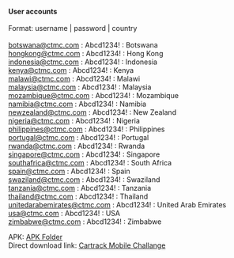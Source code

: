 **User accounts**<br/><br/>
Format: username | password | country <br/><br/>
botswana@ctmc.com : Abcd1234! : Botswana<br/>
hongkong@ctmc.com : Abcd1234! : Hong Kong<br/>
indonesia@ctmc.com : Abcd1234! : Indonesia<br/>
kenya@ctmc.com : Abcd1234! : Kenya<br/>
malawi@ctmc.com : Abcd1234! : Malawi<br/>
malaysia@ctmc.com : Abcd1234! : Malaysia<br/>
mozambique@ctmc.com : Abcd1234! : Mozambique<br/>
namibia@ctmc.com : Abcd1234! : Namibia<br/>
newzealand@ctmc.com : Abcd1234! : New Zealand<br/>
nigeria@ctmc.com : Abcd1234! : Nigeria<br/>
philippines@ctmc.com : Abcd1234! : Philippines<br/>
portugal@ctmc.com : Abcd1234! : Portugal<br/>
rwanda@ctmc.com : Abcd1234! : Rwanda<br/>
singapore@ctmc.com : Abcd1234! : Singapore<br/>
southafrica@ctmc.com : Abcd1234! : South Africa<br/>
spain@ctmc.com : Abcd1234! : Spain<br/>
swaziland@ctmc.com : Abcd1234! : Swaziland<br/>
tanzania@ctmc.com : Abcd1234! : Tanzania<br/>
thailand@ctmc.com : Abcd1234! : Thailand<br/>
unitedarabemirates@ctmc.com : Abcd1234! : United Arab Emirates<br/>
usa@ctmc.com : Abcd1234! : USA<br/>
zimbabwe@ctmc.com : Abcd1234! : Zimbabwe<br/>

APK: [APK Folder](https://github.com/mnleano/cartrack-mobile-challenge-android/tree/master/apk)<br/>
Direct download link: [Cartrack Mobile Challange](https://github.com/mnleano/cartrack-mobile-challenge-android/raw/master/apk/Cartrack-Mobile-Challenge-0.0.2-debug.apk)
